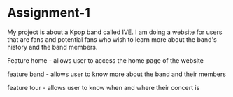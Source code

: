 # Assignment-1
My project is about a Kpop band called IVE. I am doing a website for users that are fans and potential fans who wish to learn more about the band's history and the band members.

<p>Feature home - allows user to access the home page of the website</p>
<p>feature band - allows user to know more about the band and their members</p>
<p>feature tour - allows user to know when and where their concert is</p>
  